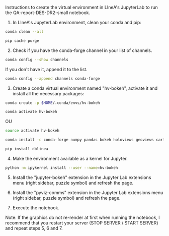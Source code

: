Instructions to create the virtual environment in LIneA's JupyterLab to run the QA-report-DES-DR2-small notebook.

1. In LIneA's JupyterLab environment, clean your conda and pip:
```bash
conda clean --all
```
```bash
pip cache purge
```

2. Check if you have the conda-forge channel in your list of channels.
```bash
conda config --show channels
```
If you don't have it, append it to the list.
```bash
conda config --append channels conda-forge
```

3. Create a conda virtual environment named "hv-bokeh", activate it and install all the necessary packages:
```bash
conda create -p $HOME/.conda/envs/hv-bokeh
```
```bash
conda activate hv-bokeh
```
OU
```bash
source activate hv-bokeh
```
```bash
conda install -c conda-forge numpy pandas bokeh holoviews geoviews cartopy astropy dask pyogrio ipykernel pyviz_comms jupyter_bokeh
```
```bash
pip install dblinea
```

4. Make the environment available as a kernel for Jupyter.
```bash
python -m ipykernel install --user --name=hv-bokeh
```

5. Install the "jupyter-bokeh" extension in the Jupyter Lab extensions menu (right sidebar, puzzle symbol) and refresh the page.

6. Install the "pyviz-comms" extension in the Jupyter Lab extensions menu (right sidebar, puzzle symbol) and refresh the page.

7. Execute the notebook.

Note: If the graphics do not re-render at first when running the notebook, I recommend that you restart your server (STOP SERVER / START SERVER) and repeat steps 5, 6 and 7.